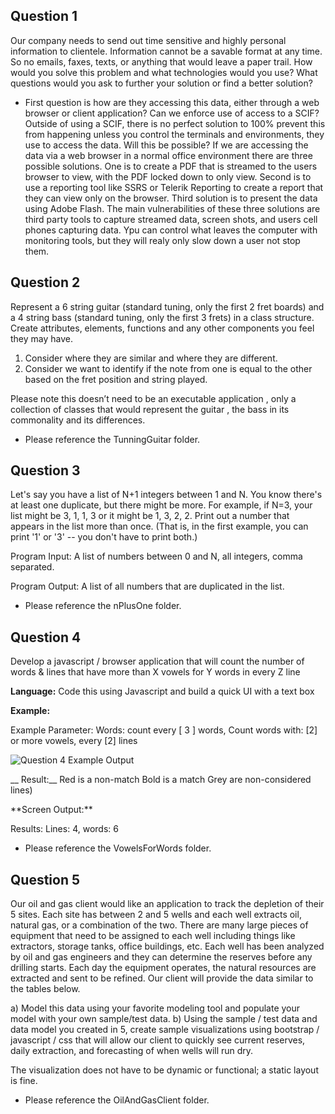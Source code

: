 ## Question 1
<p>Our company needs to send out time sensitive and highly personal information to clientele.
Information cannot be a savable format at any time. So no emails, faxes, texts, or anything that
would leave a paper trail. How would you solve this problem and what technologies would you
use? What questions would you ask to further your solution or find a better solution?</p>

- First question is how are they accessing this data, either through a web browser or client application? Can we enforce 
use of access to a SCIF? Outside of using a SCIF, there is no perfect solution to 100% prevent this from happening unless 
you control the terminals and environments, they use to access the data. Will this be possible? If we are accessing the 
data via a web browser in a normal office environment there are three possible solutions. One is to create a PDF that is 
streamed to the users browser to view, with the PDF locked down to only view. Second is to use a reporting tool like 
SSRS or Telerik Reporting to create a report that they can view only on the browser. Third solution is to present the data 
using Adobe Flash. The main vulnerabilities of these three solutions are third party tools to capture streamed data, 
screen shots, and users cell phones capturing data. Ypu can control what leaves the computer with monitoring tools, 
but they will realy only slow down a user not stop them.

## Question 2
<p>Represent a 6 string guitar (standard tuning, only the first 2 fret boards) and a 4 string bass
(standard tuning, only the first 3 frets) in a class structure. Create attributes, elements, functions
and any other components you feel they may have.</p>

1. Consider where they are similar and where they are different.
2. Consider we want to identify if the note from one is equal to the other based on the fret
position and string played.

<p>Please note this doesn’t need to be an executable application , only a collection of classes that
would represent the guitar , the bass in its commonality and its differences.</p>

- Please reference the TunningGuitar folder.

## Question 3
<p>Let's say you have a list of N+1 integers between 1 and N. You know there's at least one
duplicate, but there might be more. For example, if N=3, your list might be 3, 1, 1, 3 or it might
be 1, 3, 2, 2. Print out a number that appears in the list more than once. (That is, in the first
example, you can print '1' or '3' -- you don't have to print both.)</p>

<p>Program Input: A list of numbers between 0 and N, all integers, comma separated.</p>
<p>Program Output: A list of all numbers that are duplicated in the list.</p>

- Please reference the nPlusOne folder.


## Question 4
<p>Develop a javascript / browser application that will count the number of words & lines that have
more than X vowels for Y words in every Z line</p>

**Language:** Code this using Javascript and build a quick UI with a text box

**Example:**
</p>Example Parameter: Words: count every [ 3 ] words, Count words with: [2] or more vowels,
every [2] lines</p>

<p><img src="https://github.com/jbcirs/GuestXCodeTest/VowelsForWords/question4ExampleOutput.jpg" alt="Question 4 Example Output"><p>

__ Result:__  Red is a non-match
Bold is a match
Grey are non-considered lines)
<p>**Screen Output:**</p>
<p>Results: Lines: 4, words: 6</p>

- Please reference the VowelsForWords folder.


## Question 5
<p>Our oil and gas client would like an application to track the depletion of their 5 sites. Each site
has between 2 and 5 wells and each well extracts oil, natural gas, or a combination of the two.
There are many large pieces of equipment that need to be assigned to each well including
things like extractors, storage tanks, office buildings, etc. Each well has been analyzed by oil
and gas engineers and they can determine the reserves before any drilling starts. Each day the
equipment operates, the natural resources are extracted and sent to be refined. Our client will
provide the data similar to the tables below.</p>

a) Model this data using your favorite modeling tool and populate your model with your own
sample/test data.
b) Using the sample / test data and data model you created in 5, create sample
visualizations using bootstrap / javascript / css that will allow our client to quickly see
current reserves, daily extraction, and forecasting of when wells will run dry.

<p>The visualization does not have to be dynamic or functional; a static layout is fine.</p>

- Please reference the OilAndGasClient folder.

